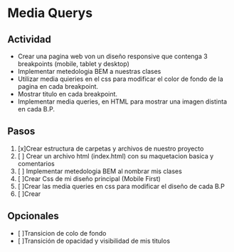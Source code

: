 # Media Querys

## Actividad
- Crear una pagina web von un diseño responsive que contenga 3 breakpoints (mobile, tablet y desktop)
- Implementar metedologia BEM a nuestras clases
- Utilizar media quieries en el css para modificar el color de fondo de la pagina en cada breakpoint.
- Mostrar titulo en cada breakpoint.
- Implementar media queries, en HTML para mostrar una imagen distinta en cada B.P.

## Pasos
1. [x]Crear estructura de carpetas y archivos de nuestro proyecto
2. [ ] Crear un archivo html (index.html) con su maquetacion basica y comentarios
3. [ ] Implementar metedologia BEM al nombrar mis clases
4. [ ]Crear Css de mi diseño principal (Mobile First)
5. [ ]Crear las media queries en css para modificar el diseño de cada B.P
6. [ ]Crear 

## Opcionales
- [ ]Transicion de colo de fondo
- [ ]Transición de opacidad y visibilidad de mis titulos